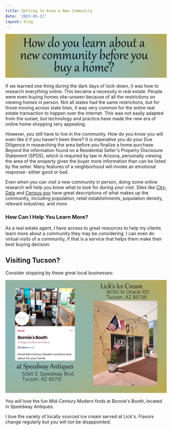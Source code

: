 ```yaml
---
title: Getting to Know a New Community
date: '2023-05-22'
layout: blog
---
```


![New community](/img/blog/new-community.png)

If we learned one thing during the dark days of lock-down, it was how to research everything online.  This became a necessity in real estate.  People were even buying homes site-unseen because of all the restrictions on viewing homes in person.  Not all states had the same restrictions, but for those moving across state lines, it was very common for the entire real estate transaction to happen over the internet.  This was not easily adapted from the outset, but technology and practice have made the new era of online home shopping very appealing.

However, you still have to live in the community.  How do you know you will even like it if you haven't been there?  It is imperative you do your Due Diligence in researching the area before you finalize a home purchase.  Beyond the information found on a Residential Seller's Property Disclosure Statement (SPDS), which is required by law in Arizona, personally viewing the area of the property gives the buyer more information than can be listed by the seller.  Many features of a neighborhood will invoke an emotional response- either good or bad.

Even when you can visit a new community in person, doing some online research will help you know what to look for during your visit.  Sites like [City-Data](http://www.city-data.com/) and [Census.gov](https://data.census.gov/) have great descriptions of what makes up the community, including population, retail establishments, population density, relevant industries, and more.

<h3>How Can I Help You Learn More?</h3>

As a real estate agent, I have access to great resources to help my clients learn more about a community they may be considering.  I can even do virtual visits of a community, if that is a service that helps them make their best buying decision.

<h2>Visiting Tucson?</h2>

Consider stopping by these great local businesses:

![Bonnie's Booth at Speedway Antiques and Lick's Ice Cream and Coffee](/img/blog/blog-businesses.png)

You will love the fun Mid-Century Modern finds at Bonnie's Booth, located in Speedway Antiques.

I love the variety of locally sourced ice cream served at Lick's.  Flavors change regularly but you will not be disappointed.